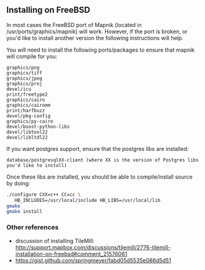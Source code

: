 ## Installing on FreeBSD

In most cases the FreeBSD port of Mapnik (located in /usr/ports/graphics/mapnik) will work. However, if the port is broken, or you'd like to install another version the following instructions will help.

You will need to install the following ports/packages to ensure that mapnik will compile for you:

    graphics/png
    graphics/tiff
    graphics/jpeg
    graphics/proj
    devel/icu
    print/freetype2
    graphics/cairo
    graphics/cairomm
    print/harfbuzz
    devel/pkg-config
    graphics/py-cairo
    devel/boost-python-libs
    devel/libtool22
    devel/libltdl22

If you want postgres support, ensure that the postgres libs are installed:


    database/postgresqlXX-client (where XX is the version of Postgres libs you'd like to install)

Once these libs are installed, you should be able to compile/install source by doing:

```sh
./configure CXX=c++ CC=cc \
   HB_INCLUDES=/usr/local/include HB_LIBS=/usr/local/lib 
gmake
gmake install
```

### Other references

 - discussion of installing TileMill: http://support.mapbox.com/discussions/tilemill/2776-tilemill-installation-on-freebsd#comment_21576061
 - https://gist.github.com/springmeyer/fabd05d5535e086d5d51
